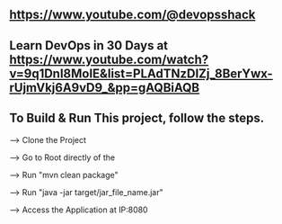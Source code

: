 ## https://www.youtube.com/@devopsshack
## Learn DevOps in 30 Days at https://www.youtube.com/watch?v=9q1DnI8MoIE&list=PLAdTNzDIZj_8BerYwx-rUjmVkj6A9vD9_&pp=gAQBiAQB
## To Build & Run This project, follow the steps.

--> Clone the Project

--> Go to Root directly of the 

--> Run "mvn clean package"

--> Run "java -jar target/jar_file_name.jar"

--> Access the Application at IP:8080
